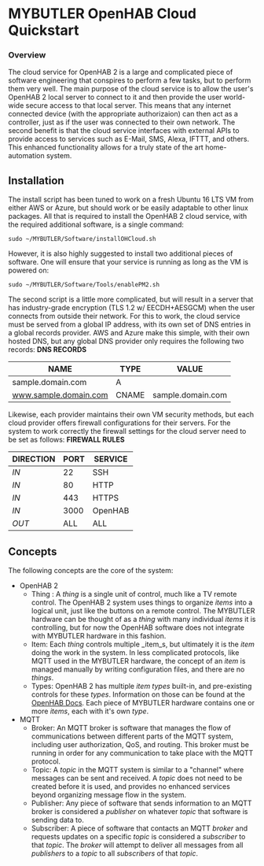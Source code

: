 # MYBUTLER OpenHAB Cloud Quickstart

### Overview
The cloud service for OpenHAB 2 is a large and complicated piece of software engineering that conspires to perform a few tasks, but to perform them very well. The main purpose of the cloud service is to allow the user's OpenHAB 2 local server to connect to it and then provide the user world-wide secure access to that local server. This means that any internet connected device (with the appropriate authorizaion) can then act as a controller, just as if the user was connected to their own network. The second benefit is that the cloud service interfaces with external APIs to provide access to services such as E-Mail, SMS, Alexa, IFTTT, and others. This enhanced functionality allows for a truly state of the art home-automation system.

## Installation
The install script has been tuned to work on a fresh Ubuntu 16 LTS VM from either AWS or Azure, but should work or be easily adaptable to other linux packages. All that is required to install the OpenHAB 2 cloud service, with the required additional software, is a single command:
````
sudo ~/MYBUTLER/Software/installOHCloud.sh
````
However, it is also highly suggested to install two additional pieces of software. One will ensure that your service is running as long as the VM is powered on:
````
sudo ~/MYBUTLER/Software/Tools/enablePM2.sh
````
The second script is a little more complicated, but will result in a server that has industry-grade encryption (TLS 1.2 w/ EECDH+AESGCM) when the user connects from outside their network. For this to work, the cloud service must be served from a global IP address, with its own set of DNS entries in a global records provider. AWS and Azure make this simple, with their own hosted DNS, but any global DNS provider only requires the following two records:
__DNS RECORDS__

| __NAME__ | __TYPE__ | __VALUE__ |
| --- | --- | --- |
| sample.domain.com | A | <SERVER IP> |
| www.sample.domain.com | CNAME | sample.domain.com |
Likewise, each provider maintains their own VM security methods, but each cloud provider offers firewall configurations for their servers. For the system to work correctly the firewall settings for the cloud server need to be set as follows:
__FIREWALL RULES__

| __DIRECTION__ | __PORT__ | __SERVICE__ |
| --- | --- | --- |
| _IN_ | 22 | SSH |
| _IN_ | 80 | HTTP |
| _IN_ | 443 | HTTPS |
| _IN_ | 3000 | OpenHAB |
| _OUT_ | ALL | ALL |

## Concepts
The following concepts are the core of the system:
  - OpenHAB 2
    - Thing : A _thing_ is a single unit of control, much like a TV remote control. The OpenHAB 2 system uses things to organize _items_ into a logical unit, just like the buttons on a remote control. The MYBUTLER hardware can be thought of as a _thing_ with many individual _items_ it is controlling, but for now the OpenHAB software does not integrate with MYBUTLER hardware in this fashion.
    - Item: Each _thing_ controls multiple _item_s, but ultimately it is the _item_ doing the work in the system. In less complicated protocols, like MQTT used in the MYBUTLER hardware, the concept of an _item_ is managed manually by writing configuration files, and there are no _things_.
    - Types: OpenHAB 2 has multiple _item_ _types_ built-in, and pre-existing controls for these _types_. Information on those can be found at the [OpenHAB Docs](http://docs.openhab.org/concepts/items.html). Each piece of MYBUTLER hardware contains one or more _items_, each with it's own _type_.
  - MQTT
    - Broker: An MQTT broker is software that manages the flow of communications between different parts of the MQTT system, including user authorization, QoS, and routing. This broker must be running in order for any communication to take place with the MQTT protocol.
    - Topic: A _topic_ in the MQTT system is similar to a "channel" where messages can be sent and received. A _topic_ does not need to be created before it is used, and provides no enhanced services beyond organizing message flow in the system.
    - Publisher: Any piece of software that sends information to an MQTT broker is considered a _publisher_ on whatever _topic_ that software is sending data to.
    - Subscriber: A piece of software that contacts an MQTT _broker_ and requests updates on a specific _topic_ is considered a _subscriber_ to that _topic_. The _broker_ will attempt to deliver all messages from all _publishers_ to a _topic_ to all _subscribers_ of that _topic_.